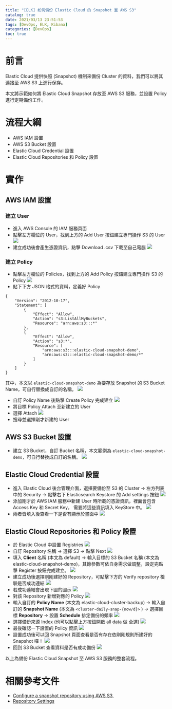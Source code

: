 ```yaml
---
title: "[ELK] 如何備份 Elastic Cloud 的 Snapshot 至 AWS S3"
catalog: true
date: 2021/03/13 23:51:53
tags: [DevOps, ELK, Kibana]
categories: [DevOps]
toc: true
---
```

# 前言
Elastic Cloud 提供快照 (Snapshot) 機制來備份 Cluster 的資料，我們可以將其連接至 AWS S3 上進行保存。

本文將示範如何將 Elastic Cloud Snapshot 存放至 AWS S3 服務，並設置 Policy 進行定期備份工作。
# 流程大綱
- AWS IAM 設置
- AWS S3 Bucket 設置
- Elastic Cloud Credential 設置 
- Elastic Cloud Repositories 和 Policy 設置

<!--more-->
# 實作
## AWS IAM 設置
### 建立 User
- 進入 AWS Console 的 IAM 服務頁面 
- 點擊左方欄位的 User，找到上方的 Add User 按鈕建立專門操作 S3 的 User
![](https://i.imgur.com/Q0ccu4d.png)
- 建立成功後會產生憑證資訊，點擊 Download .csv  下載至自己電腦
![](https://i.imgur.com/Z2kiEFD.png)

### 建立 Policy
- 點擊左方欄位的 Policies，找到上方的 Add Policy 按鈕建立專門操作 S3 的 Policy
![](https://i.imgur.com/iDTjBFJ.png)
- 貼下下方 JSON 格式的資料，定義好 Policy
```json=
{
    "Version": "2012-10-17",
    "Statement": [
        {
            "Effect": "Allow",
            "Action": "s3:ListAllMyBuckets",
            "Resource": "arn:aws:s3:::*"
        },
        {
            "Effect": "Allow",
            "Action": "s3:*",
            "Resource": [
                "arn:aws:s3:::elastic-cloud-snapshot-demo",
                "arn:aws:s3:::elastic-cloud-snapshot-demo/*"
            ]
        }
    ]
}
```
其中，本文以 `elastic-cloud-snapshot-demo` 為要存放 Snapshot 的 S3 Bucket Name，可自行替換成自訂的名稱。
![](https://i.imgur.com/exnL0HH.png)
- 自訂 Policy Name 後點擊 Create Policy 完成建立 
![](https://i.imgur.com/OihaHrO.png)
- 將目標 Policy Attach 至新建立的 User
- 選擇 Attach
 ![](https://i.imgur.com/AXA1WIK.png)
- 搜尋並選擇剛才新建的 User

## AWS S3 Bucket 設置
- 建立 S3 Bucket，自訂 Bucket 名稱，本文範例為 `elastic-cloud-snapshot-demo`，可自行替換成自訂的名稱。
![](https://i.imgur.com/0PYyNON.png)

## Elastic Cloud Credential 設置
- 進入 Elastic Cloud 後台管理介面，選擇要備份至 S3 的 Cluster → 左方列表中的 Security →  點擊右下 Elasticsearch Keystore 的 Add settings 按鈕
![](https://i.imgur.com/lAJKEAZ.png)
- 添加剛才於 AWS IAM 服務中新建 User 時所載的憑證資訊，裡面會包含 Access Key 和 Secret Key， 需要將這些資訊填入 KeyStore 中。
![](https://i.imgur.com/fc78XcH.png)
- 兩者皆填入後查看一下是否有顯示於畫面中
![](https://i.imgur.com/byNzoHE.png)

## Elastic Cloud Repositories 和 Policy 設置
- 於 Elastic Cloud 中設置 Registries 
![](https://i.imgur.com/V8fy393.png)
- 自訂 Repository 名稱 →  選擇 S3 → 點擊 Next
![](https://i.imgur.com/K6UaU5W.png)
- 填入 **Client** 名稱 (本文為 default) → 輸入目標的 S3 Bucket 名稱 (本文為 elastic-cloud-snapshot-demo)，其餘參數可依自身需求做調整，設定完點擊 Register 按鈕完成建立。
![](https://i.imgur.com/aUUiOiC.png)
- 建立成功後選擇剛剛建好的 Repository，可點擊下方的 Verify repository 檢驗是否成功連結
![](https://i.imgur.com/sQczAXW.png)
- 若成功連結會出現下圖的圖示
![](https://i.imgur.com/ojWv5Ty.png)
- 對該 Repository 新增對應的 Policy
![](https://i.imgur.com/ZDphPyQ.png)
- 輸入自訂的 **Policy Name** (本文為 elastic-cloud-cluster-backup) → 輸入自訂的 **Snapshot Name**  (本文為 `<cluster-daily-snap-{now/d}>` ) → 選擇目標 **Repository** → 設置 **Schedule** 排定備份的頻率
![](https://i.imgur.com/GtqIkGE.png)
- 選擇備份來源 Index (也可以點擊上方按鈕開啟 all data 做 全選)
![](https://i.imgur.com/koFlkvk.png)
- 最後確認一下設置的 Policy 資訊
![](https://i.imgur.com/Oz1rVLf.png)
- 設置成功後可以回 Snapshot 頁面查看是否有存在依剛剛規則所建好的 Snapshot 囉！
![](https://i.imgur.com/rsK8mmW.png)
- 回到 S3 Bucket 查看資料是否有成功備份
![](https://i.imgur.com/k7ewY83.png)

以上為備份 Elastic Cloud Snapshot 至 AWS S3 服務的整套流程。

# 相關參考文件
- [Configure a snapshot repository using AWS S3 ](https://www.elastic.co/guide/en/cloud/current/ec-aws-custom-repository.html)
- [Repository Settings](https://www.elastic.co/guide/en/elasticsearch/plugins/7.11/repository-s3-repository.html)


